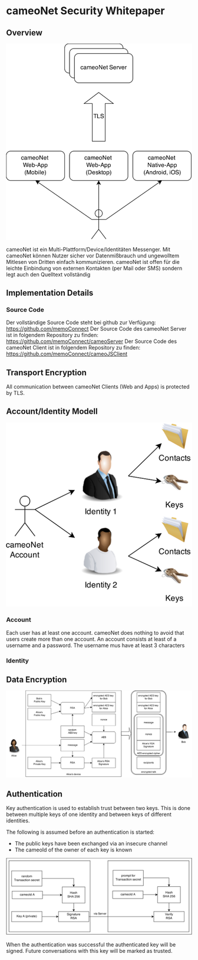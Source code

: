 # cameoNet Security Whitepaper #

## Overview ##

![cameoNet Overview](images/cameoNetOverview.png)

cameoNet ist ein Multi-Plattform/Device/Identitäten Messenger. Mit cameoNet können Nutzer sicher vor Datenmißbrauch und ungewolltem Mitlesen von Dritten einfach kommunizieren. 
cameoNet ist offen für die leichte Einbindung von externen Kontakten (per Mail oder SMS) sondern legt auch den Quelltext vollständig 

## Implementation Details ##

### Source Code ###

Der vollständige Source Code steht bei github zur Verfügung:
https://github.com/memoConnect
Der Source Code des cameoNet Server ist in folgendem Repository zu finden:
https://github.com/memoConnect/cameoServer
Der Source Code des cameoNet Client ist in folgendem Repository zu finden:
https://github.com/memoConnect/cameoJSClient

## Transport Encryption ##

All communication between cameoNet Clients (Web and Apps) is protected by TLS. 

## Account/Identity Modell ##

![cameoNet Identitites](images/cameoNetIdentitites.png)

### Account ###

Each user has at least one account. cameoNet does nothing to avoid that users create more than one account.
An account consists at least of a username and a password. The username mus have at least 3 characters  

### Identity ###


## Data Encryption ###

![cameoNet Crypto System](images/cameoNetCryptoSystem.png)	
## Authentication ##

Key authentication is used to establish trust between two keys. This is done between multiple keys of one identity and between keys of different identities. 

The following is assumed before an authentication is started:
* The public keys have been exchanged via an insecure channel
* The cameoId of the owner of each key is known

![diagramm](images/Handshake.png "Handshake")

When the authentication was successful the authenticated key will be signed. Future conversations with this key will be marked as trusted.



